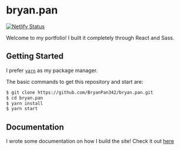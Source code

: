 # bryan.pan

[![Netlify Status](https://api.netlify.com/api/v1/badges/012ef078-61ea-4d5e-988e-aa24b5428c9d/deploy-status)](https://app.netlify.com/sites/bryan.pan/deploys)

Welcome to my portfolio! I built it completely through React and Sass.

## Getting Started

I prefer [`yarn`](https://classic.yarnpkg.com/en/docs/install#mac-stable) as my package
manager.

The basic commands to get this repository and start are:

```sh
$ git clone https://github.com/BryanPan342/bryan.pan.git
$ cd bryan.pan
$ yarn install
$ yarn start
```

## Documentation

I wrote some documentation on how I build the site! Check it out [here](DOCUMENTATION.md)
